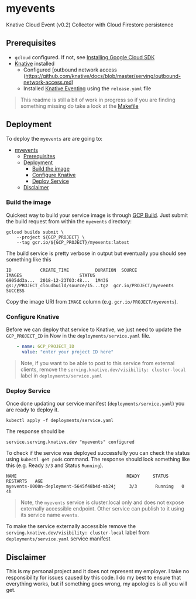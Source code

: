 # myevents

Knative Cloud Event (v0.2) Collector with Cloud Firestore persistence


## Prerequisites

 * `gcloud` configured. If not, see [Installing Google Cloud SDK](https://cloud.google.com/sdk/install)
 * [Knative](https://github.com/knative/docs/blob/master/install) installed
    * Configured [outbound network access (https://github.com/knative/docs/blob/master/serving/outbound-network-access.md)
    * Installed [Knative Eventing](https://github.com/knative/docs/tree/master/eventing) using the `release.yaml` file


> This readme is still a bit of work in progress so if you are finding something missing do take a look at the [Makefile](https://github.com/mchmarny/myevents/blob/master/Makefile)

## Deployment

To deploy the `myevents` are are going to:

- [myevents](#myevents)
  - [Prerequisites](#prerequisites)
  - [Deployment](#deployment)
    - [Build the image](#build-the-image)
    - [Configure Knative](#configure-knative)
    - [Deploy Service](#deploy-service)
  - [Disclaimer](#disclaimer)

### Build the image

Quickest way to build your service image is through [GCP Build](https://cloud.google.com/cloud-build/). Just submit the build request from within the `myevents` directory:

```shell
gcloud builds submit \
    --project ${GCP_PROJECT} \
	--tag gcr.io/${GCP_PROJECT}/myevents:latest
```

The build service is pretty verbose in output but eventually you should see something like this

```shell
ID           CREATE_TIME          DURATION  SOURCE                                   IMAGES                      STATUS
6905dd3a...  2018-12-23T03:48...  1M43S     gs://PROJECT_cloudbuild/source/15...tgz  gcr.io/PROJECT/myevents SUCCESS
```

Copy the image URI from `IMAGE` column (e.g. `gcr.io/PROJECT/myevents`).

### Configure Knative

Before we can deploy that service to Knative, we just need to update the `GCP_PROJECT_ID` in Now in the `deployments/service.yaml` file.

```yaml
    - name: GCP_PROJECT_ID
      value: "enter your project ID here"
```

> Note, if you want to be able to post to this service from external clients, remove the `serving.knative.dev/visibility: cluster-local` label in `deployments/service.yaml`


### Deploy Service

Once done updating our service manifest (`deployments/service.yaml`) you are ready to deploy it.

```shell
kubectl apply -f deployments/service.yaml
```

The response should be

```shell
service.serving.knative.dev "myevents" configured
```

To check if the service was deployed successfully you can check the status using `kubectl get pods` command. The response should look something like this (e.g. Ready `3/3` and Status `Running`).

```shell
NAME                                          READY     STATUS    RESTARTS   AGE
myevents-0000n-deployment-5645f48b4d-mb24j     3/3       Running   0          4h
```

> Note, the `myevents` service is cluster.local only and does not expose externally accessible endpoint. Other service can publish to it using its service name `events`.

To make the service externally accessible remove the `serving.knative.dev/visibility: cluster-local` label from `deployments/service.yaml` service manifest

## Disclaimer

This is my personal project and it does not represent my employer. I take no responsibility for issues caused by this code. I do my best to ensure that everything works, but if something goes wrong, my apologies is all you will get.

